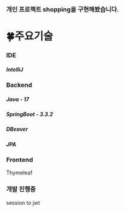 ### 개인 프로젝트 shopping을 구현해봤습니다. 
<h1>🍀주요기술</h1>

### IDE
  <h5>IntelliJ</h5>
  
### Backend
  <h5>Java - 17</h5>
  <h5>SpringBoot - 3.3.2</h5>
  <h5>DBeaver</h5>
  <h5>JPA</h5>

### Frontend
  Thymeleaf
  
### 개발 진행중
session to jwt

